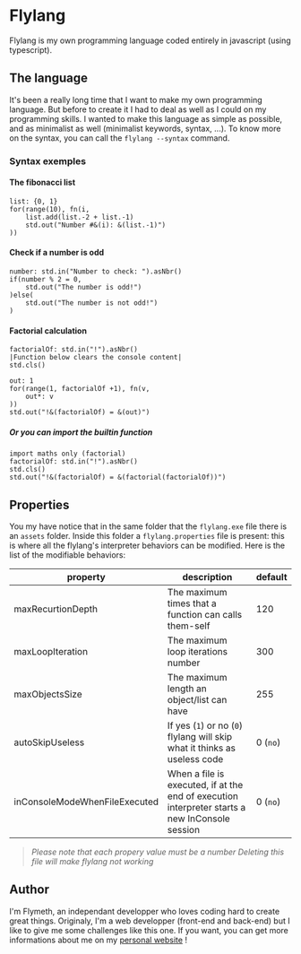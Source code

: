 # Flylang

Flylang is my own programming language coded entirely in javascript (using typescript).

## The language

It's been a really long time that I want to make my own programming language. But before to create it I had to deal as well as I could on my programming skills.
I wanted to make this language as simple as possible, and as minimalist as well (minimalist keywords, syntax, ...).
To know more on the syntax, you can call the `flylang --syntax` command.

### Syntax exemples

#### The fibonacci list

```fly
list: {0, 1}
for(range(10), fn(i,
    list.add(list.-2 + list.-1)
    std.out("Number #&(i): &(list.-1)")
))
```

#### Check if a number is odd

```fly
number: std.in("Number to check: ").asNbr()
if(number % 2 = 0,
    std.out("The number is odd!")
)else(
    std.out("The number is not odd!")
)
```

#### Factorial calculation

```fly
factorialOf: std.in("!").asNbr()
|Function below clears the console content|
std.cls()

out: 1
for(range(1, factorialOf +1), fn(v,
    out*: v
))
std.out("!&(factorialOf) = &(out)")
```

##### Or you can import the builtin function

```fly
import maths only (factorial)
factorialOf: std.in("!").asNbr()
std.cls()
std.out("!&(factorialOf) = &(factorial(factorialOf))")
```

## Properties

You my have notice that in the same folder that the `flylang.exe` file there is an `assets` folder. Inside this folder a `flylang.properties` file is present: this is where all the flylang's interpreter behaviors can be modified. Here is the list of the modifiable behaviors:

property | description | default
---|---|---
maxRecurtionDepth | The maximum times that a function can calls them-self | 120
maxLoopIteration | The maximum loop iterations number | 300
maxObjectsSize | The maximum length an object/list can have | 255
autoSkipUseless | If yes (`1`) or no (`0`) flylang will skip what it thinks as useless code | 0 (`no`)
inConsoleModeWhenFileExecuted | When a file is executed, if at the end of execution interpreter starts a new InConsole session | 0 (`no`)

> *Please note that each propery value must be a number*
> *Deleting this file will make flylang not working*

## Author

I'm Flymeth, an independant developper who loves coding hard to create great things. Originaly, I'm a web developper (front-end and back-end) but I like to give me some challenges like this one.
If you want, you can get more informations about me on my [personal website](https://flymeth.net) !
